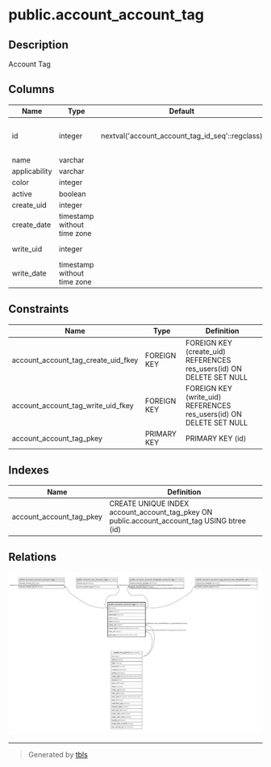 # public.account_account_tag

## Description

Account Tag

## Columns

| Name | Type | Default | Nullable | Children | Parents | Comment |
| ---- | ---- | ------- | -------- | -------- | ------- | ------- |
| id | integer | nextval('account_account_tag_id_seq'::regclass) | false | [public.account_account_account_tag](public.account_account_account_tag.md) [public.account_tax_account_tag](public.account_tax_account_tag.md) [public.account_account_template_account_tag](public.account_account_template_account_tag.md) [public.account_account_tag_account_tax_template_rel](public.account_account_tag_account_tax_template_rel.md) |  |  |
| name | varchar |  | false |  |  | Name |
| applicability | varchar |  | false |  |  | Applicability |
| color | integer |  | true |  |  | Color Index |
| active | boolean |  | true |  |  | Active |
| create_uid | integer |  | true |  | [public.res_users](public.res_users.md) | Created by |
| create_date | timestamp without time zone |  | true |  |  | Created on |
| write_uid | integer |  | true |  | [public.res_users](public.res_users.md) | Last Updated by |
| write_date | timestamp without time zone |  | true |  |  | Last Updated on |

## Constraints

| Name | Type | Definition |
| ---- | ---- | ---------- |
| account_account_tag_create_uid_fkey | FOREIGN KEY | FOREIGN KEY (create_uid) REFERENCES res_users(id) ON DELETE SET NULL |
| account_account_tag_write_uid_fkey | FOREIGN KEY | FOREIGN KEY (write_uid) REFERENCES res_users(id) ON DELETE SET NULL |
| account_account_tag_pkey | PRIMARY KEY | PRIMARY KEY (id) |

## Indexes

| Name | Definition |
| ---- | ---------- |
| account_account_tag_pkey | CREATE UNIQUE INDEX account_account_tag_pkey ON public.account_account_tag USING btree (id) |

## Relations

![er](public.account_account_tag.svg)

---

> Generated by [tbls](https://github.com/k1LoW/tbls)
